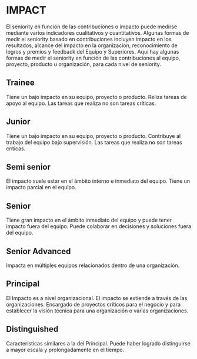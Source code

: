 # IMPACT
El seniority en función de las contribuciones o impacto puede medirse mediante varios indicadores cualitativos y cuantitativos. Algunas formas de medir el seniority basado en contribuciones incluyen impacto en los resultados, alcance del impacto en la organización, reconocimiento de logros y premios y feedback del Equipo y Superiores. Aquí hay algunas formas de medir el seniority en función de las contribuciones al equipo, proyecto, producto u organización, para cada nivel de seniority.

## Trainee

Tiene un bajo impacto en su equipo, proyecto o producto. Reliza tareas de apoyo al equipo. Las tareas que realiza no son tareas críticas.

## Junior

Tiene un bajo impacto en su equipo, proyecto o producto. Contribuye al trabajo del equipo bajo supervisión. Las tareas que realiza no son tareas críticas.

## Semi senior

El impacto suele estar en el ámbito interno e inmediato del equipo. Tiene un impacto parcial en el equipo.

## Senior

Tiene gran impacto en el ámbito inmediato del equipo y puede tener impacto fuera del equipo. Puede colaborar en decisiones y soluciones fuera del equipo.

## Senior Advanced

Impacta en múltiples equipos relacionados dentro de una organización. 

## Principal

El Impacto es a nivel organizacional. El impacto se extiende a través de las organizaciones. Encargado de proyectos críticos para el negocio y para establecer la visión técnica para una organización o varias organizaciones.

## Distinguished

Características similares a la del Principal. Puede haber logrado distinguirse a mayor escala y prolongadamente en el tiempo.

